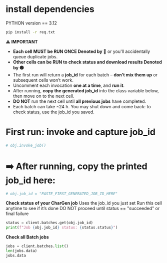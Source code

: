 # install dependencies

PYTHON version == 3.12

```bash
pip install -r req.txt
```

**⚠️ IMPORTANT**

- **Each cell MUST be RUN ONCE Denoted by 🔴** or you'll accidentally queue duplicate jobs.
- **Other cells can be RUN to check status and download results Denoted by 🟢**
- The first run will return a **job_id** for each batch – **don’t mix them up** or subsequent cells won’t work.
- Uncomment each invocation **one at a time**, and **run it**.
- After running, **copy the generated job_id** into the class variable below, then move on to the next cell.
- **DO NOT** run the next cell until **all previous jobs** have completed.
- Each batch can take ~24 h. You may shut down and come back: to check status, use the job_id you saved.

# First run: invoke and capture job_id

```python
# obj.invoke_job()
```

# ➡️ After running, copy the printed job_id here:

```python
# obj.job_id = "PASTE_FIRST_GENERATED_JOB_ID_HERE"
```

**Check status of your CharGen job**
Uses the job_id you just set
Run this cell anytime to see if it’s done
DO NOT proceed until status == "succeeded" or final failure

```python
status = client.batches.get(obj.job_id)
print(f"Job {obj.job_id} status: {status.status}")
```

**Check all Batch jobs**

```python
jobs = client.batches.list()
len(jobs.data)
jobs.data
```
